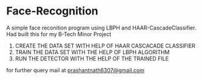 # Face-Recognition
A simple face reconition program using LBPH and HAAR-CascadeClassifier. Had built this for my B-Tech Minor Project

1) CREATE THE DATA SET WITH HELP OF HAAR CASCACADE CLASSIFIER
2) TRAIN THE DATA SET WITH THE HELP OF LBPH ALGORITHM
3) RUN THE DETECTOR WITH THE HELP OF THE TRAINED FILE

for further query mail at prashantnath6307@gmail.com
